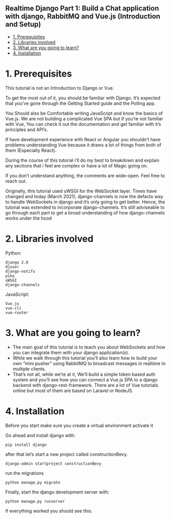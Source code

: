 Realtime Django Part 1: Build a Chat application with django, RabbitMQ and Vue.js (Introduction and Setup)
---

- [1. Prerequisites](#1-prerequisites)
- [2. Libraries involved](#2-libraries-involved)
- [3. What are you going to learn?](#3-what-are-you-going-to-learn)
- [4. Installation](#4-installation)

# 1. Prerequisites

This tutorial is not an Introduction to Django or Vue.

To get the most out of it, you should be familiar with Django. It’s expected that you’ve gone through the Getting Started guide and the Polling app.

You Should also be Comfortable writing JavaScript and know the basics of Vue.js. We are not building a complicated Vue SPA but if you’re not familiar with Vue, You can check it out the documentation and get familiar with it’s principles and API’s.

If have development experience with React or Angular you shouldn’t have problems understanding Vue because it draws a lot of things from both of them (Especially React).

During the course of this tutorial i’ll do my best to breakdown and explain any sections that i feel are complex or have a lot of Magic going on.

If you don’t understand anything, the comments are wide-open. Feel free to reach out.

Originally, this tutorial used uWSGI for the WebSocket layer. Times have changed and today (March 2021), django-channels is now the defacto way to handle WebSockets in django and it’s only going to get better. Hence, the tutorial was extended to incorporate  django-channels. It’s still adviseable to go through each part to get a broad understanding of how django-channels works under the hood

# 2. Libraries involved

Python:

    django 2.0
    djoser
    django-notifs
    pika
    uWSGI
    django-channels

JavaScript:

    Vue.js
    vue-cli
    vue-router

# 3. What are you going to learn?

- The main goal of this tutorial is to teach you about WebSockets and how you can integrate them with your django application(s).
- While we walk through this tutorial you’ll also learn how to build your own “mini pusher” using RabbitMQ to broadcast messages in realtime to multiple clients.
- That’s not all, while we’re at it, We’ll build a simple token based auth system and you’ll see how you can connect a Vue.js SPA to a django backend with django-rest-framework. There are a lot of Vue tutorials online but most of them are based on Laravel or NodeJS.


# 4. Installation

Before you start make sure you create a virtual environment activate it

Go ahead and install django with:

`pip install django`

after that let’s start a new project called constructionBevy.

`django-admin startproject constructionBevy`

run the migrations

`python manage.py migrate`

Finally, start the django development server with:

`python manage.py runserver`

If everything worked you should see this:

